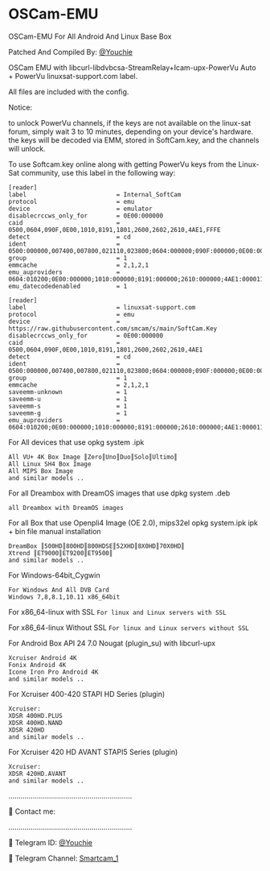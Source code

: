 # OSCam-EMU
OSCam-EMU For All Android And Linux Base Box

Patched And Compiled By: [@Youchie](https://t.me/Youchie)

OSCam EMU with libcurl-libdvbcsa-StreamRelay+Icam-upx-PowerVu Auto + PowerVu linuxsat-support.com label.

All files are included with the config.

Notice:

to unlock PowerVu channels, if the keys are not available on the linux-sat forum, simply wait 3 to 10 minutes, depending on your device's hardware. the keys will be decoded via EMM, stored in SoftCam.key, and the channels will unlock.

To use Softcam.key online along with getting PowerVu keys from the Linux-Sat community, use this label in the following way:

```
[reader]
label                         = Internal_SoftCam
protocol                      = emu
device                        = emulator
disablecrccws_only_for        = 0E00:000000
caid                          = 0500,0604,090F,0E00,1010,8191,1801,2600,2602,2610,4AE1,FFFE
detect                        = cd
ident                         = 0500:000000,007400,007800,021110,023800;0604:000000;090F:000000;0E00:000000;1010:000000;8191:000000;1801:000000,001101,002111,007301;2600:000000;2602:000000;2610:000000;4AE1:000011,000014,0000FE
group                         = 1
emmcache                      = 2,1,2,1
emu_auproviders               = 0604:010200;0E00:000000;1010:000000;8191:000000;2610:000000;4AE1:000011,000014,0000FE
emu_datecodedenabled          = 1

[reader]
label                         = linuxsat-support.com
protocol                      = emu
device                        = https://raw.githubusercontent.com/smcam/s/main/SoftCam.Key
disablecrccws_only_for        = 0E00:000000
caid                          = 0500,0604,090F,0E00,1010,8191,1801,2600,2602,2610,4AE1
detect                        = cd
ident                         = 0500:000000,007400,007800,021110,023800;0604:000000;090F:000000;0E00:000000;1010:000000;8191:000000;1801:000000,001101,002111,007301;2600:000000;2602:000000;2610:000000;4AE1:000011,000014,0000FE
group                         = 1
emmcache                      = 2,1,2,1
saveemm-unknown               = 1
saveemm-u                     = 1
saveemm-s                     = 1
saveemm-g                     = 1
emu_auproviders               = 0604:010200;0E00:000000;1010:000000;8191:000000;2610:000000;4AE1:000011,000014,0000FE
```


 For All devices that use opkg system .ipk

```
All VU+ 4K Box Image ║Zero║Uno║Duo║Solo║Ultimo║
All Linux SH4 Box Image
All MIPS Box Image
and similar models ..
```

For all Dreambox with DreamOS images that use dpkg system .deb

`all Dreambox with DreamOS images`


For all Box that use Openpli4 Image (OE 2.0), mips32el opkg system.ipk
ipk + bin file manual installation

```
DreamBox ║500HD║800HD║800HDSE║52XHD║8X0HD║70X0HD║
Xtrend ║ET9000║ET9200║ET9500║
and similar models ..
```

For Windows-64bit_Cygwin

```
For Windows And All DVB Card
Windows 7,8,8.1,10.11 x86_64bit
```

For x86_64-linux with SSL
`For linux and Linux servers with SSL`

For x86_64-linux Without SSL
`For linux and Linux servers without SSL`

For Android Box API 24 7.0 Nougat (plugin_su)
with libcurl-upx

```
Xcruiser Android 4K
Fonix Android 4K
Icone Iron Pro Android 4K
and similar models ..
```

For Xcruiser 400-420 STAPI HD Series (plugin)

```
Xcruiser:
XDSR 400HD.PLUS
XDSR 400HD.NAND
XDSR 420HD
and similar models ..
```

For Xcruiser 420 HD AVANT STAPI5 Series (plugin)

```
Xcruiser:
XDSR 420HD.AVANT
and similar models ..
```
.............................................................

🔗 Contact me:

.............................................................


📢 Telegram ID: [@Youchie](https://t.me/Youchie)

📢 Telegram Channel: [Smartcam_1](https://t.me/Smartcam_1)

